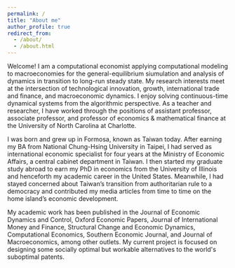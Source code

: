 ```yaml
---
permalink: /
title: "About me"
author_profile: true
redirect_from: 
  - /about/
  - /about.html
---
```


Welcome! I am a computational economist applying computational modeling to macroeconomies for the general-equilibrium siumulation and analysis of dynamics in transition to long-run steady state. My research interests meet at the intersection of technological innovation, growth, international trade and finance, and macroeconomic dynamics.  I enjoy solving continuous-time dynamical systems from the algorithmic perspective. As a teacher and researcher, I have worked through the positions of assistant professor, associate professor, and professor of economics & mathematical finance at the University of North Carolina at Charlotte.

I was born and grew up in Formosa, known as Taiwan today. After earning my BA from National Chung-Hsing University in Taipei, I had served as international economic specialist for four years at the Ministry of Economic Affairs, a central cabinet department in Taiwan.  I then started my graduate study abroad to earn my PhD in economics from the University of Illinois and henceforth my academic career in the United States. Meanwhile, I had stayed concerned about Taiwan’s transition from authoritarian rule to a democracy and contributed my media articles from time to time on the home island’s economic development.

My academic work has been published in the Journal of Economic Dynamics and Control, Oxford Economic Papers, Journal of International Money and Finance, Structural Change and Economic Dynamics, Computational Economics, Southern Economic Journal, and Journal of Macroeconomics, among other outlets. My current project is focused on designing some socially optimal but workable alternatives to the world's suboptimal patents.

